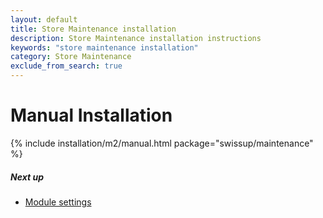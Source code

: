 ```yaml
---
layout: default
title: Store Maintenance installation
description: Store Maintenance installation instructions
keywords: "store maintenance installation"
category: Store Maintenance
exclude_from_search: true
---
```


# Manual Installation

{% include installation/m2/manual.html package="swissup/maintenance" %}

##### Next up

- [Module settings](../settings)
